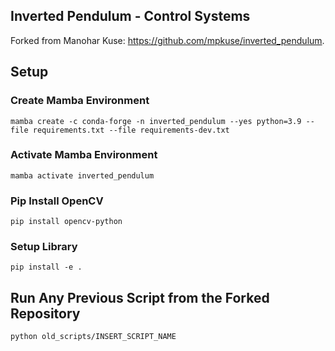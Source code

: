 ## Inverted Pendulum - Control Systems

Forked from Manohar Kuse: https://github.com/mpkuse/inverted_pendulum.

## Setup

### Create Mamba Environment
`mamba create -c conda-forge -n inverted_pendulum --yes python=3.9 --file requirements.txt --file requirements-dev.txt`

### Activate Mamba Environment
`mamba activate inverted_pendulum`

### Pip Install OpenCV
`pip install opencv-python`

### Setup Library
`pip install -e .`

## Run Any Previous Script from the Forked Repository
`python old_scripts/INSERT_SCRIPT_NAME`
